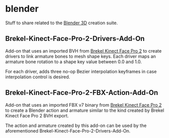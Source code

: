 # blender
Stuff to share related to the [Blender 3D](https://www.blender.org/)
creation suite.

## Brekel-Kinect-Face-Pro-2-Drivers-Add-On

Add-on that uses an imported BVH from [Brekel Kinect Face Pro
2](http://www.brekel.com/brekel-pro-face-2/) to create drivers to link
armature bones to mesh shape keys. Each driver maps an armature bone
rotation to a shape key value between 0.0 and 1.0.

For each driver, adds three no-op Bezier interpolation keyframes in
case interpolation control is desired.

## Brekel-Kinect-Face-Pro-2-FBX-Action-Add-On

Add-on that uses an imported FBX v7 binary from [Brekel Kinect Face
Pro 2](http://www.brekel.com/brekel-pro-face-2/) to create a Blender
action and armature similar to the kind created by Brekel Kinect Face
Pro 2 BVH export.

The action and armature created by this add-on can be used by the
aforementioned Brekel-Kinect-Face-Pro-2-Drivers-Add-On.